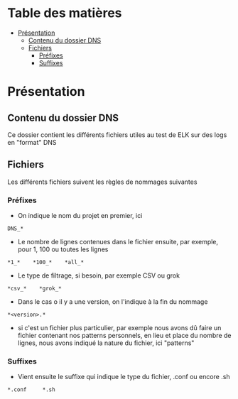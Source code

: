 # Table des matières

- [Présentation](#présentation)
  * [Contenu du dossier DNS](#contenu-du-dossier-dns)
  * [Fichiers](#fichiers)
    + [Préfixes](#préfixes)
    + [Suffixes](#suffixes)
    
# Présentation

## Contenu du dossier DNS

Ce dossier contient les différents fichiers utiles au test de ELK sur des logs en "format" DNS

## Fichiers

Les différents fichiers suivent les règles de nommages suivantes

### Préfixes

* On indique le nom du projet en premier, ici
```
DNS_*
```

* Le nombre de lignes contenues dans le fichier ensuite, par exemple, pour 1, 100 ou toutes les lignes
```
*1_*    *100_*    *all_*
```

* Le type de filtrage, si besoin, par exemple CSV ou grok
```
*csv_*    *grok_*
```

* Dans le cas o il y a une version, on l'indique à la fin du nommage
```
*<version>.*
```

* si c'est un fichier plus particulier, par exemple nous avons dû faire un fichier contenant nos patterns personnels, en lieu et place du nombre de lignes, nous avons indiqué la nature du fichier, ici "patterns"

### Suffixes
* Vient ensuite le suffixe qui indique le type du fichier, .conf ou encore .sh
```
*.conf     *.sh
```
